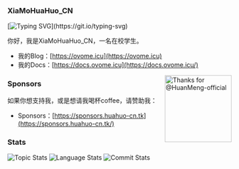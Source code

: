### XiaMoHuaHuo_CN

[![Typing SVG](https://readme-typing-svg.herokuapp.com?font=Poppins&pause=1000&color=55CAF7&background=54DCFF00&center=%E7%9C%9F&vCenter=%E7%9C%9F&repeat=%E7%9C%9F&width=435&lines=Keep+doing%2C+keep+loving%E2%9D%A4.)](https://git.io/typing-svg)

你好，我是XiaMoHuaHuo_CN，一名在校学生。

- 我的Blog：[https://ovome.icu](https://ovome.icu)
- 我的Docs：[https://docs.ovome.icu](https://docs.ovome.icu/)

<div>
  <img title="Thanks for @HuanMeng-official" align=right width="150px" src="https://media-fs.huahuo-cn.tk/api/raw/?path=/descforme/mkxdxmcn.png">
</div>

### Sponsors

如果你想支持我，或是想请我喝杯coffee，请赞助我：

- Sponsors：[https://sponsors.huahuo-cn.tk](https://sponsors.huahuo-cn.tk/)

### Stats

![Topic Stats](https://github-readme-stats.vercel.app/api?username=XiaMoHuaHuo-CN&show_icons=true&locale=cn&hide_border=true&theme=tokyonight&bg_color=white)
![Language Stats](https://github-readme-stats.vercel.app/api/top-langs/?username=XiaMoHuaHuo-CN&layout=compact&locale=cn&hide_border=true&theme=tokyonight&bg_color=white)
![Commit Stats](https://github-readme-activity-graph.cyclic.app/graph?username=XiaMoHuaHuo-CN&theme=react-dark&bg_color=white&point=66ccff)
